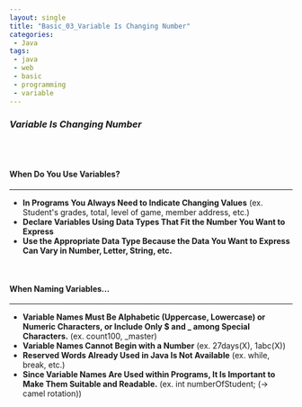 ```yaml
---
layout: single
title: "Basic_03_Variable Is Changing Number"
categories: 
 - Java
tags:
 - java
 - web
 - basic
 - programming
 - variable
---
```


### *Variable Is Changing Number*



<br/>

<br/>

#### **When Do You Use Variables?**

----------------------------------------------------------------------------------------------------------------------------------------------------------------

- **In Programs You Always Need to Indicate Changing Values** (ex. Student's grades, total, level of game, member address, etc.)
- **Declare Variables Using Data Types That Fit the Number You Want to Express**
- **Use the Appropriate Data Type Because the Data You Want to Express Can Vary in Number, Letter, String, etc.**



<br/>

#### **When Naming Variables...**

----------------------------------------------------------------------------------------------------------------------------------------------------------------

- **Variable Names Must Be Alphabetic (Uppercase, Lowercase) or Numeric Characters, or Include Only $ and _ among Special Characters.** (ex. count100, _master)
- **Variable Names Cannot Begin with a Number** (ex. 27days(X), 1abc(X))
- **Reserved Words Already Used in Java Is Not Available** (ex. while, break, etc.)
- **Since Variable Names Are Used within Programs, It Is Important to Make Them Suitable and Readable.**
  (ex. int numberOfStudent; (-> camel rotation))